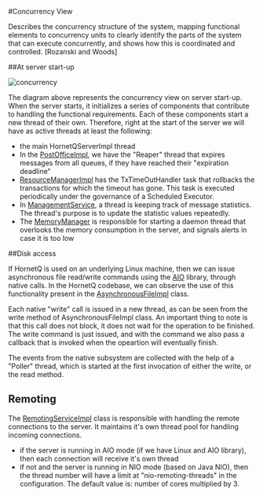 #Concurrency View

Describes the concurrency structure of the system, mapping functional elements to concurrency units to clearly identify the parts of the system that can execute concurrently, and shows how this is coordinated and controlled. [Rozanski and Woods]

##At server start-up

![concurrency](https://f.cloud.github.com/assets/2643634/676567/12e14ac8-d909-11e2-9781-1d667897f790.png)

The diagram above represents the concurrency view on server start-up.  When the server starts, it initializes a series of components that contribute to handling the functional requirements.  Each of these components start a new thread of their own.  Therefore, right at the start of the server we will have as active threads at least the following:


* the main HornetQServerImpl thread
* In the [PostOfficeImpl](https://github.com/hornetq/hornetq/blob/master/hornetq-server/src/main/java/org/hornetq/core/postoffice/impl/PostOfficeImpl.java), we have the "Reaper" thread that expires messages from all queues, if they have reached their "expiration deadline"
* [ResourceManagerImpl](https://github.com/hornetq/hornetq/blob/master/hornetq-server/src/main/java/org/hornetq/core/transaction/impl/ResourceManagerImpl.java) has the TxTimeOutHandler task that rollbacks the transactions for which the timeout has gone.  This task is executed periodically under the governance of a Scheduled Executor. 
* In [ManagementService](https://github.com/hornetq/hornetq/blob/master/hornetq-server/src/main/java/org/hornetq/core/server/management/impl/ManagementServiceImpl.java), a thread is keeping track of message statistics.  The thread's purpose is to update the statistic values repeatedly. 
* The [MemoryManager](https://github.com/hornetq/hornetq/blob/master/hornetq-server/src/main/java/org/hornetq/core/server/MemoryManager.java) is responsible for starting a daemon thread that overlooks the memory consumption in the server, and signals alerts in case it is too low

##Disk access

If HornetQ is used on an underlying Linux machine, then we can issue asynchronous file read/write commands using the [AIO](http://lse.sourceforge.net/io/aio.html) library, through native calls. In the HornetQ codebase, we can observe the use of this functionality present in the [AsynchronousFileImpl](https://github.com/hornetq/hornetq/blob/master/hornetq-journal/src/main/java/org/hornetq/core/asyncio/impl/AsynchronousFileImpl.java) class.

Each native "write" call is issued in a new thread, as can be seen from the write method of AsynchronousFileImpl class.  An important thing to note is that this call does not block, it does not wait for the operation to be finished.  The write command is just issued, and with the command we also pass a callback that is invoked when the opeartion will eventually finish. 

The events from the native subsystem are collected with the help of a "Poller" thread, which is started at the first invocation of either the write, or the read method.  

## Remoting

The [RemotingServiceImpl](https://github.com/hornetq/hornetq/blob/master/hornetq-server/src/main/java/org/hornetq/core/remoting/server/impl/RemotingServiceImpl.java) class is responsible with handling the remote connections to the server. It maintains it's own thread pool for handling incoming connections.

* if the server is running in AIO mode (if we have Linux and AIO library), then each connection will receive it's own thread
* if not and the server is running in NIO mode (based on Java NIO), then the thread number will have a limit at "nio-remoting-threads" in the configuration.  The default value is: number of cores multiplied by 3.
